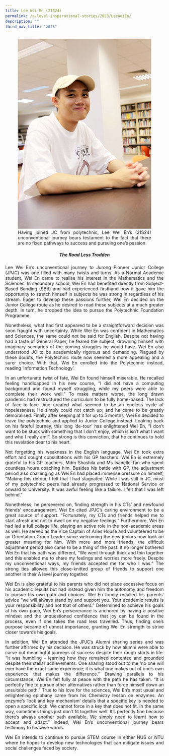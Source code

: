```yaml
---
title: Lee Wei En (21S24)
permalink: /a-level-inspirational-stories/2023/LeeWeiEn/
description: ""
third_nav_title: "2023"
---
```

<div align=justify>

<figure>
<img src="/images/Accomplishment/2023/5Lee Wei En.jpg">
<figcaption>Having joined JC from polytechnic, Lee Wei En’s (21S24) unconventional journey bears testament to the fact that there are no fixed pathways to success and pursuing one’s passion.</figcaption></figure>

<center><h5>  The Road Less Trodden</center></h5>
	
<p>
Lee Wei En’s unconventional journey to Jurong Pioneer Junior College (JPJC) was one filled with many twists and turns. As a Normal Academic student, Wei En came to realise his interest in the Mathematics and the Sciences. In secondary school, Wei En had benefited directly from Subject-Based Banding (SBB) and had experienced firsthand how it gave him the opportunity to stretch himself in subjects he was strong in regardless of his stream. Eager to develop these passions further, Wei En decided on the Junior College route as he desired to read these subjects at a much greater depth. In turn, he dropped the idea to pursue the Polytechnic Foundation Programme.</p>

<p>Nonetheless, what had first appeared to be a straightforward decision was soon fraught with uncertainty. While Wei En was confident in Mathematics and Sciences, the same could not be said for English. Despite not having had a taste of General Paper, he feared the subject, drowning himself with imaginary scenarios of the coming struggles he would have. Wei En also understood JC to be academically rigorous and demanding. Plagued by these doubts, the Polytechnic route now seemed a more appealing and a surer choice. With that, Wei En enrolled into the Polytechnic instead, reading ‘Information Technology’.</p>

<p>In an unfortunate twist of fate, Wei En found himself miserable. He recalled feeling handicapped in his new course, “I did not have a computing background and found myself struggling, while my peers were able to complete their work well.” To make matters worse, the long drawn pandemic had restructured the curriculum to be fully home-based. The lack of face-to-face time created what seemed to be an endless cycle of hopelessness. He simply could not catch up; and he came to be greatly demoralised. Finally after keeping at it for up to 5 months, Wei En decided to leave the polytechnic and applied to Junior College instead. Looking back on his fateful journey, this long ‘de-tour’ has enlightened Wei En, “I don’t want to be stuck with something that I don’t enjoy, which is isn’t what I want and who I really am!”. So strong is this conviction, that he continues to hold this revelation dear to his heart.</p>

<p>Not forgetting his weakness in the English language, Wei En took extra effort and sought consultations with his GP teachers. Wei En is extremely grateful to his GP teachers, Mdm Shashila and Ms Isabelle Tan who spent countless hours coaching him. Besides his battle with GP, the adjustment period also challenging as Wei En had placed immense pressure on himself, “Making this detour, I felt that I had stagnated. While I was still in JC, most of my polytechnic peers had already progressed to National Service or onward to University. It was awful feeling like a failure. I felt that I was left behind.”</p>

<p>Nonetheless, he persevered on, finding strength in his CTs’ and newfound friends’ encouragement. Wei En cited JPJC’s caring environment to be a great source of support. “Fortunately, my CTs and friends helped me to start afresh and not to dwell on my negative feelings.” Furthermore, Wei En had led a full college life, playing an active role in the non-academic areas as well. He served as the Vice Captain of Aries House and volunteered to be an Orientation Group Leader since welcoming the new juniors now took on greater meaning for him. With more and more friends, the difficult adjustment period also came to be a thing of the past. It no longer bothered Wei En that his path was different, “We went through thick and thin together and this enabled me to share my feelings and worries more freely. Despite my unconventional ways, my friends accepted me for who I was.” The strong ties allowed this close-knitted group of friends to support one another in their A level journey together.</p>

<p>Wei En is also grateful to his parents who did not place excessive focus on his academic results but had instead given him the autonomy and freedom to pursue his own path and choices. Wei En fondly recalled his parents’ advice “we will always stand by and support you. Your academic results is your responsibility and not that of others.” Determined to achieve his goals at his own pace, Wei En’s perseverance is anchored by having a positive mindset and the unquestioned confidence that joy can be found in the process, even if one takes the road less travelled. Thus, finding one’s purpose became of utmost importance, granting Wei En strength to strive closer towards his goals.</p>

<p>In addition, Wei En attended the JPJC’s Alumni sharing series and was further affirmed by his decision. He was struck by how alumni were able to carve out meaningful journeys of success despite their rough starts in life. “It was humbling – learning how they remained contented and grounded despite their stellar achievements. One sharing stood out to me ‘no one will ever have the exact same experience; it is what one makes out of one’s own experience that makes the difference.” Drawing parallels to his circumstance, Wei En felt fully at peace with the path he has taken. “It is perfectly fine to pursue other alternatives rather than force himself down an unsuitable path.” True to his love for the sciences, Wei En’s most usual and enlightening epiphany came from his Chemistry lesson on enzymes. An enzyme’s ‘lock and key mechanism’ details that a specific key is needed to open a specific lock. We cannot force in a key that does not fit. In the same way, sometimes things just don’t fit together well. It’s perfectly fine because there’s always another path available. We simply need to learnt how to accept and adapt.” Indeed, Wei En’s unconventional journey bears testimony to his wise words.</p>

<p>Wei En intends to continue to pursue STEM course in either NUS or NTU where he hopes to develop new technologies that can mitigate issues and social challenges faced by society.	</p>